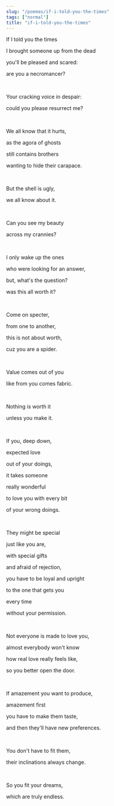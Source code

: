```yaml
---
slug: "/poemas/if-i-told-you-the-times"
tags: ["normal"]
title: "if-i-told-you-the-times"
---
```

If I told you the times

I brought someone up from the dead

you'll be pleased and scared:

are you a necromancer?

&nbsp;

Your cracking voice in despair:

could you please resurrect me?

&nbsp;

We all know that it hurts,

as the agora of ghosts

still contains brothers

wanting to hide their carapace.

&nbsp;

But the shell is ugly,

we all know about it.

&nbsp;

Can you see my beauty

across my crannies?

&nbsp;

I only wake up the ones

who were looking for an answer,

but, what's the question?

was this all worth it?

&nbsp;

Come on specter,

from one to another,

this is not about worth,

cuz you are a spider.

&nbsp;

Value comes out of you

like from you comes fabric.

&nbsp;

Nothing is worth it

unless you make it.

&nbsp;

If you, deep down,

expected love

out of your doings,

it takes someone

really wonderful

to love you with every bit

of your wrong doings.

&nbsp;

They might be special

just like you are,

with special gifts

and afraid of rejection,

you have to be loyal and upright

to the one that gets you

every time

without your permission.

&nbsp;

Not everyone is made to love you,

almost everybody won't know

how real love really feels like,

so you better open the door.

&nbsp;

If amazement you want to produce,

amazement first

you have to make them taste,

and then they'll have new preferences.

&nbsp;

You don't have to fit them,

their inclinations always change.

&nbsp;

So you fit your dreams,

which are truly endless.